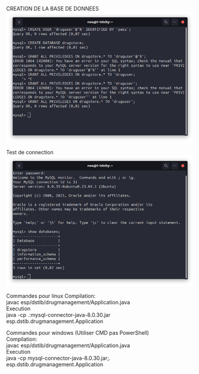 CREATION DE LA BASE DE DONNEES
![img.png](img.png)

Test de connection 
![img_1.png](img_1.png)


Commandes pour linux
    Compilation:  
        javac esp/dstib/drugmanagement/Application.java  
    Execution  
        java -cp .:mysql-connector-java-8.0.30.jar esp.dstib.drugmanagement.Application 



Commandes pour windows (Utiliser CMD pas PowerShell)   
    Compilation:  
        javac esp/dstib/drugmanagement/Application.java  
    Execution  
        java -cp mysql-connector-java-8.0.30.jar;. esp.dstib.drugmanagement.Application 
